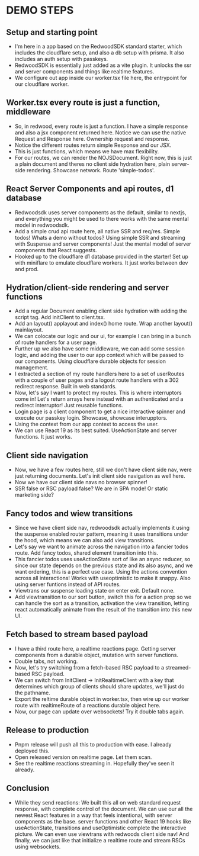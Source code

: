 # DEMO STEPS

## Setup and starting point

- I'm here in a app based on the RedwoodSDK standard starter, which includes the cloudflare setup, and also a db setup with prisma. It also includes an auth setup with passkeys.
- RedwoodSDK is essentially just added as a vite plugin. It unlocks the ssr and server components and things like realtime features.
- We configure out app inside our worker.tsx file here, the entrypoint for our cloudflare worker.

## Worker.tsx every route is just a function, middleware

- So, in redwood, every route is just a function. I have a simple response and also a jsx component returned here. Notice we can use the native Request and Response here. Ownership request and response.
- Notice the different routes return simple Response and our JSX.
- This is just functions, which means we have max flexibility.
- For our routes, we can render the NOJSDocument. Right now, this is just a plain document and theres no client side hydration here, plain server-side rendering. Showcase network. Route 'simple-todos'.

## React Server Components and api routes, d1 database

- Redwoodsdk uses server components as the default, similar to nextjs, and everything you might be used to there works with the same mental model in redwoodsdk.
- Add a simple crud api route here, all native SSR and req/res. Simple todos! Whats a demo without todos? Using simple SSR and streaming with Suspense and server components! Just the mental model of server components that React suggests.
- Hooked up to the cloudflare d1 database provided in the starter! Set up with miniflare to emulate cloudflare workers. It just works between dev and prod.

## Hydration/client-side rendering and server functions

- Add a regular Document enabling client side hydration with adding the script tag. Add initClient to client.tsx.
- Add an layout() applayout and index() home route. Wrap another layout() mainlayout.
- We can colocate our logic and our ui, for example I can bring in a bunch of route handlers for a user page.
- Further up we also have some middleware, we can add some session logic, and adding the user to our app context which will be passed to our components. Using cloudflare durable objects for session management.
- I extracted a section of my route handlers here to a set of userRoutes with a couple of user pages and a logout route handlers with a 302 redirect response. Built in web standards.
- Now, let's say I want to protect my routes. This is where interruptors come in! Let's return arrays here instead with an authenticated and a redirect interruptor! Just reusable functions.
- Login page is a client component to get a nice interactive spinner and execute our passkey login. Showcase, showcase interupptors.
- Using the context from our app context to access the user.
- We can use React 19 as its best suited. UseActionState and server functions. It just works.

## Client side navigation

- Now, we have a few routes here, still we don't have client side nav, were just returning documents. Let's init client side navigation as well here.
- Now we have our client side navs no browser spinner!
- SSR false or RSC payload false? We are in SPA mode! Or static marketing side?

## Fancy todos and wiew transitions

- Since we have client side nav, redwoodsdk actually implements it using the suspense enabled router pattern, meaning it uses transitions under the hood, which means we can also add view transitions.
- Let's say we want to animate across the navigation into a fancier todos route. Add fancy todos, shared element transition into this.
- This fancier todos uses useActionState sort of like an async reducer, so since our state depends on the previous state and its also async, and we want ordering, this is a perfect use case. Using the actions convention across all interactions! Works with useoptimistic to make it snappy. Also using server funtions instead of API routes.
- Viewtrans our suspense loading state on enter exit. Default none.
- Add viewtransition to our sort button, switch this for a action prop so we can handle the sort as a transition, activation the view transition, letting react automatically animate from the result of the transition into this new UI.

## Fetch based to stream based payload

- I have a third route here, a realtime reactions page. Getting server components from a durable object, mutation with server functions.
- Double tabs, not working.
- Now, let's try switching from a fetch-based RSC payload to a streamed-based RSC payload.
- We can switch from InitClient -> InitRealtimeClient with a key that determines which group of clients should share updates, we'll just do the pathname.
- Export the reltime durable object in worker.tsx, then wire up our worker route with realtimeRoute of a reactions durable object here.
- Now, our page can update over websockets! Try it double tabs again.

## Release to production

- Pnpm release will push all this to production with ease. I already deployed this.
- Open released version on realtime page. Let them scan.
- See the realtime reactions streaming in. Hopefully they've seen it already.

## Conclusion

- While they send reactions: We built this all on web standard request response, with complete control of the document. We can use our all the newest React features in a way that feels intentional, with server components as the base. server functions and other React 19 hooks like useActionState, transitions and useOptimistic complete the interactive picture. We can even use viewtrans with redwoods client side nav! And finally, we can just like that initialize a realtime route and stream RSCs using websockets.
